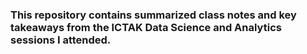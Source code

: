 ### This repository contains summarized class notes and key takeaways from the ICTAK Data Science and Analytics sessions I attended.
